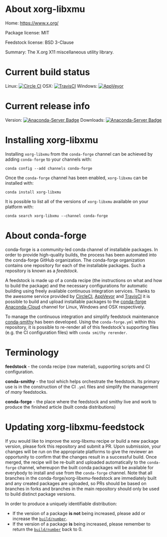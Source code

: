 About xorg-libxmu
=================

Home: https://www.x.org/

Package license: MIT

Feedstock license: BSD 3-Clause

Summary: The X.org X11 miscellaneous utility library.



Current build status
====================

Linux: [![Circle CI](https://circleci.com/gh/conda-forge/xorg-libxmu-feedstock.svg?style=shield)](https://circleci.com/gh/conda-forge/xorg-libxmu-feedstock)
OSX: [![TravisCI](https://travis-ci.org/conda-forge/xorg-libxmu-feedstock.svg?branch=master)](https://travis-ci.org/conda-forge/xorg-libxmu-feedstock)
Windows: [![AppVeyor](https://ci.appveyor.com/api/projects/status/github/conda-forge/xorg-libxmu-feedstock?svg=True)](https://ci.appveyor.com/project/conda-forge/xorg-libxmu-feedstock/branch/master)

Current release info
====================
Version: [![Anaconda-Server Badge](https://anaconda.org/conda-forge/xorg-libxmu/badges/version.svg)](https://anaconda.org/conda-forge/xorg-libxmu)
Downloads: [![Anaconda-Server Badge](https://anaconda.org/conda-forge/xorg-libxmu/badges/downloads.svg)](https://anaconda.org/conda-forge/xorg-libxmu)

Installing xorg-libxmu
======================

Installing `xorg-libxmu` from the `conda-forge` channel can be achieved by adding `conda-forge` to your channels with:

```
conda config --add channels conda-forge
```

Once the `conda-forge` channel has been enabled, `xorg-libxmu` can be installed with:

```
conda install xorg-libxmu
```

It is possible to list all of the versions of `xorg-libxmu` available on your platform with:

```
conda search xorg-libxmu --channel conda-forge
```


About conda-forge
=================

conda-forge is a community-led conda channel of installable packages.
In order to provide high-quality builds, the process has been automated into the
conda-forge GitHub organization. The conda-forge organization contains one repository
for each of the installable packages. Such a repository is known as a *feedstock*.

A feedstock is made up of a conda recipe (the instructions on what and how to build
the package) and the necessary configurations for automatic building using freely
available continuous integration services. Thanks to the awesome service provided by
[CircleCI](https://circleci.com/), [AppVeyor](http://www.appveyor.com/)
and [TravisCI](https://travis-ci.org/) it is possible to build and upload installable
packages to the [conda-forge](https://anaconda.org/conda-forge)
[Anaconda-Cloud](http://docs.anaconda.org/) channel for Linux, Windows and OSX respectively.

To manage the continuous integration and simplify feedstock maintenance
[conda-smithy](http://github.com/conda-forge/conda-smithy) has been developed.
Using the ``conda-forge.yml`` within this repository, it is possible to re-render all of
this feedstock's supporting files (e.g. the CI configuration files) with ``conda smithy rerender``.


Terminology
===========

**feedstock** - the conda recipe (raw material), supporting scripts and CI configuration.

**conda-smithy** - the tool which helps orchestrate the feedstock.
                   Its primary use is in the construction of the CI ``.yml`` files
                   and simplify the management of *many* feedstocks.

**conda-forge** - the place where the feedstock and smithy live and work to
                  produce the finished article (built conda distributions)


Updating xorg-libxmu-feedstock
==============================

If you would like to improve the xorg-libxmu recipe or build a new
package version, please fork this repository and submit a PR. Upon submission,
your changes will be run on the appropriate platforms to give the reviewer an
opportunity to confirm that the changes result in a successful build. Once
merged, the recipe will be re-built and uploaded automatically to the
`conda-forge` channel, whereupon the built conda packages will be available for
everybody to install and use from the `conda-forge` channel.
Note that all branches in the conda-forge/xorg-libxmu-feedstock are
immediately built and any created packages are uploaded, so PRs should be based
on branches in forks and branches in the main repository should only be used to
build distinct package versions.

In order to produce a uniquely identifiable distribution:
 * If the version of a package **is not** being increased, please add or increase
   the [``build/number``](http://conda.pydata.org/docs/building/meta-yaml.html#build-number-and-string).
 * If the version of a package **is** being increased, please remember to return
   the [``build/number``](http://conda.pydata.org/docs/building/meta-yaml.html#build-number-and-string)
   back to 0.
